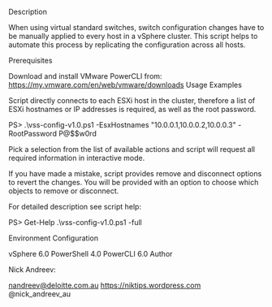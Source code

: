 Description

When using virtual standard switches, switch configuration changes have to be manually applied to every host in a vSphere cluster. This script helps to automate this process by replicating the configuration across all hosts.

Prerequisites

Download and install VMware PowerCLI from: https://my.vmware.com/en/web/vmware/downloads
Usage Examples

Script directly connects to each ESXi host in the cluster, therefore a list of ESXi hostnames or IP addresses is required, as well as the root password.

PS> .\vss-config-v1.0.ps1 -EsxHostnames "10.0.0.1,10.0.0.2,10.0.0.3" -RootPassword P@$$w0rd

Pick a selection from the list of available actions and script will request all required information in interactive mode.

If you have made a mistake, script provides remove and disconnect options to revert the changes. You will be provided with an option to choose which objects to remove or disconnect.

For detailed description see script help:

PS> Get-Help .\vss-config-v1.0.ps1 -full

Environment Configuration

vSphere 6.0
PowerShell 4.0
PowerCLI 6.0
Author

Nick Andreev:

nandreev@deloitte.com.au
https://niktips.wordpress.com
@nick_andreev_au